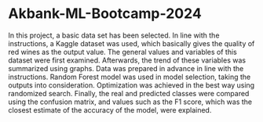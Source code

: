 # Akbank-ML-Bootcamp-2024
In this project, a basic data set has been selected. In line with the instructions, a Kaggle dataset was used, which basically gives the quality of red wines as the output value. The general values and variables of this dataset were first examined.
Afterwards, the trend of these variables was summarized using graphs.
Data was prepared in advance in line with the instructions. Random Forest model was used in model selection, taking the outputs into consideration. Optimization was achieved in the best way using randomized search. Finally, the real and predicted classes were compared using the confusion matrix, and values such as the F1 score, which was the closest estimate of the accuracy of the model, were explained.
